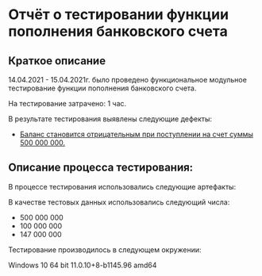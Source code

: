 # Отчёт о тестировании функции пополнения банковского счета
## Краткое описание
14.04.2021 - 15.04.2021г. было проведено функциональное модульное тестирование функции пополнения банковского счета.

На тестирование затрачено: 1 час.

В результате тестирования выявлены следующие дефекты:

- [Баланс становится отрицательным при поступлении на счет суммы 500 000 000.](https://github.com/TLyzlova/Money-Transfer/issues/1)

## Описание процесса тестирования:
В процессе тестирования использовались следующие артефакты:



В качестве тестовых данных использовались следующий числа:


- 500 000 000 
- 100 000 000 
- 147 000 000


Тестирование производилось в следующем окружении:

Windows 10 64 bit
11.0.10+8-b1145.96 amd64

